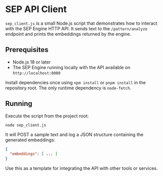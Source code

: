 # SEP API Client

`sep_client.js` is a small Node.js script that demonstrates how to interact with the SEP Engine HTTP API. It sends text to the `/pattern/analyze` endpoint and prints the embeddings returned by the engine.

## Prerequisites

- Node.js 18 or later
- The SEP Engine running locally with the API available on `http://localhost:8080`

Install dependencies once using `npm install` or `pnpm install` in the repository root. The only runtime dependency is `node-fetch`.

## Running

Execute the script from the project root:

```bash
node sep_client.js
```

It will POST a sample text and log a JSON structure containing the generated embeddings:

```json
{
  "embeddings": [ ... ]
}
```

Use this as a template for integrating the API with other tools or services.
